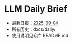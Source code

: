 # LLM Daily Brief

- 最新日报：[2025-09-04](./daily/2025-09-04.md)
- 所有历史：docs/daily/
- 使用说明见仓库 README.md
